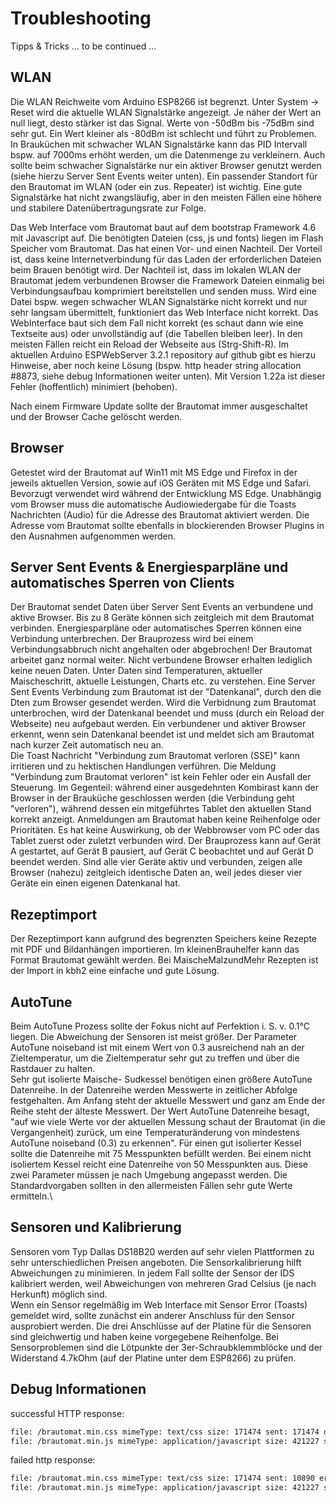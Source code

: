 # Troubleshooting

Tipps & Tricks ... to be continued ...

## WLAN

Die WLAN Reichweite vom Arduino ESP8266 ist begrenzt. Unter System -> Reset wird die aktuelle WLAN Signalstärke angezeigt. Je näher der Wert an null liegt, desto stärker ist das Signal. Werte von -50dBm bis -75dBm sind sehr gut. Ein Wert kleiner als -80dBm ist schlecht und führt zu Problemen. In Brauküchen mit schwacher WLAN Signalstärke kann das PID Intervall bspw. auf 7000ms erhöht werden, um die Datenmenge zu verkleinern. Auch sollte beim schwacher Signalstärke nur ein aktiver Browser genutzt werden (siehe hierzu Server Sent Events weiter unten). Ein passender Standort für den Brautomat im WLAN (oder ein zus. Repeater) ist wichtig. Eine gute Signalstärke hat nicht zwangsläufig, aber in den meisten Fällen eine höhere und stabilere Datenübertragungsrate zur Folge.

Das Web Interface vom Brautomat baut auf dem bootstrap Framework 4.6 mit Javascript auf. Die benötigten Dateien (css, js und fonts) liegen im Flash Speicher vom Brautomat. Das hat einen Vor- und einen Nachteil. Der Vorteil ist, dass keine Internetverbindung für das Laden der erforderlichen Dateien beim Brauen benötigt wird. Der Nachteil ist, dass im lokalen WLAN der Brautomat jedem verbundenen Browser die Framework Dateien einmalig bei Verbindungsaufbau komprimiert bereitstellen und senden muss. Wird eine Datei bspw. wegen schwacher WLAN Signalstärke nicht korrekt und nur sehr langsam übermittelt, funktioniert das Web Interface nicht korrekt. Das WebInterface baut sich dem Fall nicht korrekt (es schaut dann wie eine Textseite aus) oder unvollständig auf (die Tabellen bleiben leer). In den meisten Fällen reicht ein Reload der Webseite aus (Strg-Shift-R). Im aktuellen Arduino ESPWebServer 3.2.1 repository auf github gibt es hierzu Hinweise, aber noch keine Lösung (bspw. http header string allocation #8873, siehe debug Informationen weiter unten). Mit Version 1.22a ist dieser Fehler (hoffentlich) minimiert (behoben).

Nach einem Firmware Update sollte der Brautomat immer ausgeschaltet und der Browser Cache gelöscht werden.

## Browser

Getestet wird der Brautomat auf Win11 mit MS Edge und Firefox in der jeweils aktuellen Version, sowie auf iOS Geräten mit MS Edge und Safari. Bevorzugt verwendet wird während der Entwicklung MS Edge. Unabhängig vom Browser muss die automatische Audiowiedergabe für die Toasts Nachrichten (Audio) für die Adresse des Brautomat aktiviert werden. Die Adresse vom Brautomat sollte ebenfalls in blockierenden Browser Plugins in den Ausnahmen aufgenommen werden.

## Server Sent Events & Energiesparpläne und automatisches Sperren von Clients

Der Brautomat sendet Daten über Server Sent Events an verbundene und aktive Browser. Bis zu 8 Geräte können sich zeitgleich mit dem Brautomat verbinden. Energiesparpläne oder automatisches Sperren können eine Verbindung unterbrechen. Der Brauprozess wird bei einem Verbindungsabbruch nicht angehalten oder abgebrochen! Der Brautomat arbeitet ganz normal weiter. Nicht verbundene Browser erhalten lediglich keine neuen Daten. Unter Daten sind Temperaturen, aktueller Maischeschritt, aktuelle Leistungen, Charts etc. zu verstehen. Eine Server Sent Events Verbindung zum Brautomat ist der "Datenkanal", durch den die Dten zum Browser gesendet werden. Wird die Verbidnung zum Brautomat unterbrochen, wird der Datenkanal beendet und muss (durch ein Reload der Webseite) neu aufgebaut werden. Ein verbundener und aktiver Browser erkennt, wenn sein Datenkanal beendet ist und meldet sich am Brautomat nach kurzer Zeit automatisch neu an.\
Die Toast Nachricht "Verbindung zum Brautomat verloren (SSE)" kann irritieren und zu hektischen Handlungen verführen. Die Meldung "Verbindung zum Brautomat verloren" ist kein Fehler oder ein Ausfall der Steuerung. Im Gegenteil: während einer ausgedehnten Kombirast kann der Browser in der Brauküche geschlossen werden (die Verbindung geht "verloren"), während dessen ein mitgeführtes Tablet den aktuellen Stand korrekt anzeigt. Anmeldungen am Brautomat haben keine Reihenfolge oder Prioritäten. Es hat keine Auswirkung, ob der Webbrowser vom PC oder das Tablet zuerst oder zuletzt verbunden wird. Der Brauprozess kann auf Gerät A gestartet, auf Gerät B pausiert, auf Gerät C beobachtet und auf Gerät D beendet werden. Sind alle vier Geräte aktiv und verbunden, zeigen alle Browser (nahezu) zeitgleich identische Daten an, weil jedes dieser vier Geräte ein einen eigenen Datenkanal hat.

## Rezeptimport

Der Rezeptimport kann aufgrund des begrenzten Speichers keine Rezepte mit PDF und Bildanhängen importieren. Im kleinenBrauhelfer kann das Format Brautomat gewählt werden. Bei MaischeMalzundMehr Rezepten ist der Import in kbh2 eine einfache und gute Lösung.

## AutoTune

Beim AutoTune Prozess sollte der Fokus nicht auf Perfektion i. S. v. 0.1°C liegen. Die Abweichung der Sensoren ist meist größer. Der Parameter AutoTune noiseband ist mit einem Wert von 0.3 ausreichend nah an der Zieltemperatur, um die Zieltemperatur sehr gut zu treffen und über die Rastdauer zu halten.\
Sehr gut isolierte Maische- Sudkessel benötigen einen größere AutoTune Datenreihe. In der Datenreihe werden Messwerte in zeitlicher Abfolge festgehalten. Am Anfang steht der aktuelle Messwert und ganz am Ende der Reihe steht der älteste Messwert. Der Wert AutoTune Datenreihe besagt, "auf wie viele Werte vor der aktuellen Messung schaut der Brautomat (in die Vergangenheit) zurück, um eine Temperaturänderung von mindestens AutoTune noiseband (0.3) zu erkennen". Für einen gut isolierter Kessel sollte die Datenreihe mit 75 Messpunkten befüllt werden. Bei einem nicht isoliertem Kessel reicht eine Datenreihe von 50 Messpunkten aus. Diese zwei Parameter müssen je nach Umgebung angepasst werden. Die Standardvorgaben sollten in den allermeisten Fällen sehr gute Werte ermitteln.\

## Sensoren und Kalibrierung

Sensoren vom Typ Dallas DS18B20 werden auf sehr vielen Plattformen zu sehr unterschiedlichen Preisen angeboten. Die Sensorkalibrierung hilft Abweichungen zu minimieren. In jedem Fall sollte der Sensor der IDS kalibriert werden, weil Abweichungen von mehreren Grad Celsius (je nach Herkunft) möglich sind.\
Wenn ein Sensor regelmäßig im Web Interface mit Sensor Error (Toasts) gemeldet wird, sollte zunächst ein anderer Anschluss für den Sensor ausprobiert werden. Die drei Anschlüsse auf der Platine für die Sensoren sind gleichwertig und haben keine vorgegebene Reihenfolge. Bei Sensorproblemen sind die Lötpunkte der 3er-Schraubklemmblöcke und der Widerstand 4.7kOhm (auf der Platine unter dem ESP8266) zu prüfen.

## Debug Informationen

successful HTTP response:

```bash
file: /brautomat.min.css mimeType: text/css size: 171474 sent: 171474 duration: 1.05s
file: /brautomat.min.js mimeType: application/javascript size: 421227 sent: 421227 duration: 2.62s
```

failed http response:

```bash
file: /brautomat.min.css mimeType: text/css size: 171474 sent: 10890 err: sent less data than expected
file: /brautomat.min.js mimeType: application/javascript size: 421227 sent: 21347 err: sent less data than expected
```

